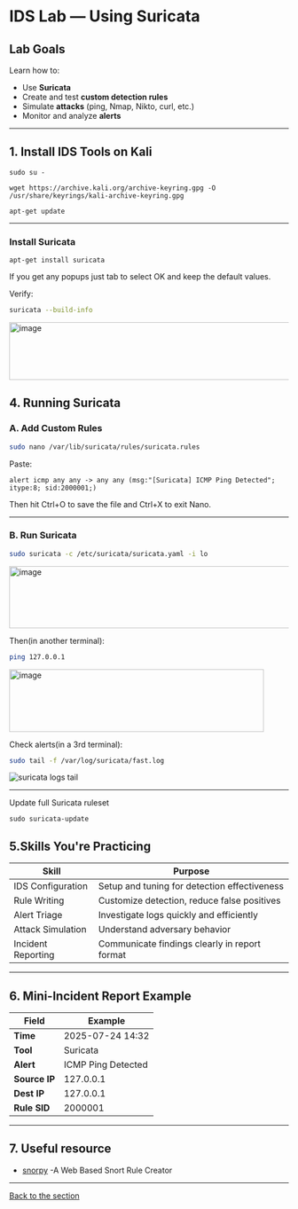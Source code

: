 # IDS Lab — Using Suricata
 
## Lab Goals
 
Learn how to:
- Use **Suricata** 
- Create and test **custom detection rules**
- Simulate **attacks** (ping, Nmap, Nikto, curl, etc.)
- Monitor and analyze **alerts**
 
 
---
 
## 1. Install IDS Tools on Kali

`sudo su -`

`wget https://archive.kali.org/archive-keyring.gpg -O /usr/share/keyrings/kali-archive-keyring.gpg`

`apt-get update`

---
 
### Install Suricata
 
`apt-get install suricata`

If you get any popups just tab to select OK and keep the default values.

Verify:
 
```bash
suricata --build-info
```

<img width="645" height="104" alt="image" src="https://github.com/user-attachments/assets/87693277-2be8-4198-b10f-0766c241878f" />




 
## 4. Running Suricata
 
### A. Add Custom Rules
 
```bash
sudo nano /var/lib/suricata/rules/suricata.rules
```
 
Paste:
 
```suricata
alert icmp any any -> any any (msg:"[Suricata] ICMP Ping Detected"; itype:8; sid:2000001;)
```

Then hit Ctrl+O to save the file and Ctrl+X to exit Nano.
 
---
 
### B. Run Suricata
 
```bash
sudo suricata -c /etc/suricata/suricata.yaml -i lo
```

<img width="644" height="112" alt="image" src="https://github.com/user-attachments/assets/26c0b848-78b3-4470-bc2b-8badef146814" />


Then(in another terminal):
 
```bash
ping 127.0.0.1
```

<img width="459" height="113" alt="image" src="https://github.com/user-attachments/assets/601b9292-3a5a-40f8-a025-690a2cc2a731" />


 
Check alerts(in a 3rd terminal):
 
```bash
sudo tail -f /var/log/suricata/fast.log
```

![suricata logs tail](./ids_lab_photos/suricata_detection_logs_tail.png)
 
---

Update full Suricata ruleset

`sudo suricata-update`


 
## 5.Skills You're Practicing
 
| Skill              | Purpose                                           |
|-------------------|---------------------------------------------------|
| IDS Configuration | Setup and tuning for detection effectiveness      |
| Rule Writing       | Customize detection, reduce false positives       |
| Alert Triage       | Investigate logs quickly and efficiently          |
| Attack Simulation  | Understand adversary behavior                     |
| Incident Reporting | Communicate findings clearly in report format     |
 
---
 
##  6. Mini-Incident Report Example
 
| Field           | Example                       |
|----------------|-------------------------------|
| **Time**        | 2025-07-24 14:32              |
| **Tool**        | Suricata                      |
| **Alert**       | ICMP Ping Detected            |
| **Source IP**   | 127.0.0.1                     |
| **Dest IP**     | 127.0.0.1                     |
| **Rule SID**    | 2000001                       |
 
 
---
 
## 7. Useful resource
 
- [snorpy](https://snorpy.cyb3rs3c.net) -A Web Based Snort Rule Creator


---
[Back to the section](/courseFiles/Section_05-networkingAndTelemetry/networkingAndTelemetry.md)
